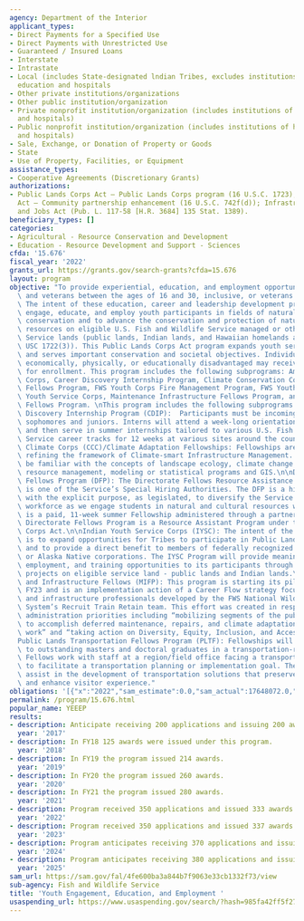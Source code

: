 ```yaml
---
agency: Department of the Interior
applicant_types:
- Direct Payments for a Specified Use
- Direct Payments with Unrestricted Use
- Guaranteed / Insured Loans
- Interstate
- Intrastate
- Local (includes State-designated lndian Tribes, excludes institutions of higher
  education and hospitals
- Other private institutions/organizations
- Other public institution/organization
- Private nonprofit institution/organization (includes institutions of higher education
  and hospitals)
- Public nonprofit institution/organization (includes institutions of higher education
  and hospitals)
- Sale, Exchange, or Donation of Property or Goods
- State
- Use of Property, Facilities, or Equipment
assistance_types:
- Cooperative Agreements (Discretionary Grants)
authorizations:
- Public Lands Corps Act – Public Lands Corps program (16 U.S.C. 1723), Fish and Wildlife
  Act – Community partnership enhancement (16 U.S.C. 742f(d)); Infrastructure Investment
  and Jobs Act (Pub. L. 117-58 [H.R. 3684] 135 Stat. 1389).
beneficiary_types: []
categories:
- Agricultural - Resource Conservation and Development
- Education - Resource Development and Support - Sciences
cfda: '15.676'
fiscal_year: '2022'
grants_url: https://grants.gov/search-grants?cfda=15.676
layout: program
objective: "To provide experiential, education, and employment opportunities for youth\
  \ and veterans between the ages of 16 and 30, inclusive, or veterans age 35 or younger.\
  \ The intent of these education, career and leadership development programs is to\
  \ engage, educate, and employ youth participants in fields of natural resources\
  \ conservation and to advance the conservation and protection of natural and cultural\
  \ resources on eligible U.S. Fish and Wildlife Service managed or other eligible\
  \ Service lands (public lands, Indian lands, and Hawaiian homelands as defined by\
  \ USC 1722(3)). This Public Lands Corps Act program expands youth service opportunities\
  \ and serves important conservation and societal objectives. Individuals who are\
  \ economically, physically, or educationally disadvantaged may receive preference\
  \ for enrollment. This program includes the following subprograms: American Climate\
  \ Corps, Career Discovery Internship Program, Climate Conservation Corps, Directorate\
  \ Fellows Program, FWS Youth Corps Fire Management Program, FWS Youth Corps, Indian\
  \ Youth Service Corps, Maintenance Infrastructure Fellows Program, and Transportation\
  \ Fellows Program. \nThis program includes the following subprograms:\n\nCareer\
  \ Discovery Internship Program (CDIP):  Participants must be incoming college age\
  \ sophomores and juniors. Interns will attend a week-long orientation held in May\
  \ and then serve in summer internships tailored to various U.S. Fish and Wildlife\
  \ Service career tracks for 12 weeks at various sites around the country.\n\nCivilian\
  \ Climate Corps (CCC)/Climate Adaptation Fellowships: Fellowships are focused on\
  \ refining the framework of Climate-smart Infrastructure Management. Fellows should\
  \ be familiar with the concepts of landscape ecology, climate change science, natural\
  \ resource management, modeling or statistical programs and GIS.\n\nDirectorate\
  \ Fellows Program (DFP): The Directorate Fellows Resource Assistance Program (DFP)\
  \ is one of the Service’s Special Hiring Authorities. The DFP is a hiring program\
  \ with the explicit purpose, as legislated, to diversify the Service’s permanent\
  \ workforce as we engage students in natural and cultural resources work. The DFP\
  \ is a paid, 11-week summer Fellowship administered through a partner organization.\
  \ Directorate Fellows Program is a Resource Assistant Program under the Public Lands\
  \ Corps Act.\n\nIndian Youth Service Corps (IYSC): The intent of the IYSC Program\
  \ is to expand opportunities for Tribes to participate in Public Land Corps activities\
  \ and to provide a direct benefit to members of federally recognized Indian Tribes\
  \ or Alaska Native corporations. The IYSC Program will provide meaningful educational,\
  \ employment, and training opportunities to its participants through conservation\
  \ projects on eligible service land - public lands and Indian lands.\n\nMaintenance\
  \ and Infrastructure Fellows (MIFP): This program is starting its pilot year in\
  \ FY23 and is an implementation action of a Career Flow strategy focused on maintenance\
  \ and infrastructure professionals developed by the FWS National Wildlife Refuge\
  \ System’s Recruit Train Retain team. This effort was created in response to various\
  \ administration priorities including “mobilizing segments of the public citizenry\
  \ to accomplish deferred maintenance, repairs, and climate adaptation and resiliency\
  \ work” and “taking action on Diversity, Equity, Inclusion, and Accessibility (DEIA).”\n\
  Public Lands Transportation Fellows Program (PLTF): Fellowships will be provided\
  \ to outstanding masters and doctoral graduates in a transportation-related field.\
  \ Fellows work with staff at a region/field office facing a transportation issue\
  \ to facilitate a transportation planning or implementation goal. The assigned projects\
  \ assist in the development of transportation solutions that preserve valuable resources\
  \ and enhance visitor experience."
obligations: '[{"x":"2022","sam_estimate":0.0,"sam_actual":17648072.0,"usa_spending_actual":17588236.74},{"x":"2023","sam_estimate":19500000.0,"sam_actual":28729572.0,"usa_spending_actual":27448530.52},{"x":"2024","sam_estimate":27000000.0,"sam_actual":0.0,"usa_spending_actual":23902938.22}]'
permalink: /program/15.676.html
popular_name: YEEEP
results:
- description: Anticipate receiving 200 applications and issuing 200 awards. 250 awards
  year: '2017'
- description: In FY18 125 awards were issued under this program.
  year: '2018'
- description: In FY19 the program issued 214 awards.
  year: '2019'
- description: In FY20 the program issued 260 awards.
  year: '2020'
- description: In FY21 the program issued 280 awards.
  year: '2021'
- description: Program received 350 applications and issued 333 awards.
  year: '2022'
- description: Program received 350 applications and issued 337 awards.
  year: '2023'
- description: Program anticipates receiving 370 applications and issuing 360 awards.
  year: '2024'
- description: Program anticipates receiving 380 applications and issuing 370 awards.
  year: '2025'
sam_url: https://sam.gov/fal/4fe600ba3a844b7f9063e33cb1332f73/view
sub-agency: Fish and Wildlife Service
title: 'Youth Engagement, Education, and Employment '
usaspending_url: https://www.usaspending.gov/search/?hash=985fa42ff5f27ff9dd29cecb8cf6d054
---
```

